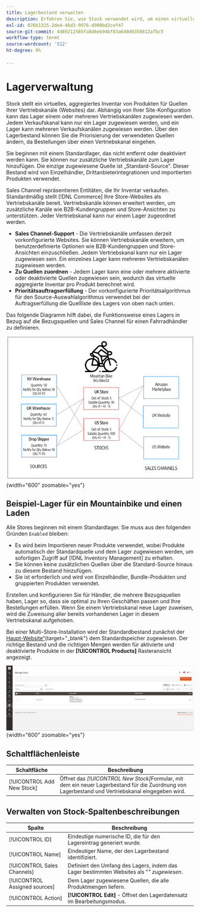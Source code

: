 ```yaml
---
title: Lagerbestand verwalten
description: Erfahren Sie, wie Stock verwendet wird, um einen virtuellen, aggregierten Bestand von Produkten für Quellen Ihrer Vertriebskanäle darzustellen.
exl-id: 076b1325-2de4-46d3-9976-d900bd2cef47
source-git-commit: 4d89212585fa846eb94bf83a640d0358812afbc5
workflow-type: tm+mt
source-wordcount: '512'
ht-degree: 0%

---
```


# Lagerverwaltung

Stock stellt ein virtuelles, aggregiertes Inventar von Produkten für Quellen Ihrer Vertriebskanäle (Websites) dar. Abhängig von Ihrer Site-Konfiguration kann das Lager einem oder mehreren Vertriebskanälen zugewiesen werden. Jedem Verkaufskanal kann nur ein Lager zugewiesen werden, und ein Lager kann mehreren Verkaufskanälen zugewiesen werden. Über den Lagerbestand können Sie die Priorisierung der verwendeten Quellen ändern, da Bestellungen über einen Vertriebskanal eingehen.

Sie beginnen mit einem Standardlager, das nicht entfernt oder deaktiviert werden kann. Sie können nur zusätzliche Vertriebskanäle zum Lager hinzufügen. Die einzige zugewiesene Quelle ist „Standard-Source&quot;. Dieser Bestand wird von Einzelhändler, Drittanbieterintegrationen und importierten Produkten verwendet.

Sales Channel repräsentieren Entitäten, die Ihr Inventar verkaufen. Standardmäßig stellt [!DNL Commerce] Ihre Store-Websites als Vertriebskanäle bereit. Vertriebskanäle können erweitert werden, um zusätzliche Kanäle wie B2B-Kundengruppen und Store-Ansichten zu unterstützen. Jeder Vertriebskanal kann nur einem Lager zugeordnet werden.

- **Sales Channel-Support** - Die Vertriebskanäle umfassen derzeit vorkonfigurierte Websites. Sie können Vertriebskanäle erweitern, um benutzerdefinierte Optionen wie B2B-Kundengruppen und Store-Ansichten einzuschließen. Jedem Vertriebskanal kann nur ein Lager zugewiesen sein. Ein einzelnes Lager kann mehreren Vertriebskanälen zugewiesen werden.
- **Zu Quellen zuordnen** - Jedem Lager kann eine oder mehrere aktivierte oder deaktivierte Quellen zugewiesen sein, wodurch das virtuelle aggregierte Inventar pro Produkt berechnet wird.
- **Prioritätsauftragserfüllung** - Der vorkonfigurierte Prioritätsalgorithmus für den Source-Auswahlalgorithmus verwendet bei der Auftragserfüllung die Quellliste des Lagers von oben nach unten.

Das folgende Diagramm hilft dabei, die Funktionsweise eines Lagers in Bezug auf die Bezugsquellen und Sales Channel für einen Fahrradhändler zu definieren.

![Diagramm, z. B. Lager für ein Geschäft](assets/diagram-stock.png){width="600" zoomable="yes"}

## Beispiel-Lager für ein Mountainbike und einen Laden

Alle Stores beginnen mit einem Standardlager. Sie muss aus den folgenden Gründen `Enabled` bleiben:

- Es wird beim Importieren neuer Produkte verwendet, wobei Produkte automatisch der Standardquelle und dem Lager zugewiesen werden, um sofortigen Zugriff auf [!DNL Inventory Management] zu erhalten.
- Sie können keine zusätzlichen Quellen über die Standard-Source hinaus zu diesem Bestand hinzufügen.
- Sie ist erforderlich und wird von Einzelhändler, Bundle-Produkten und gruppierten Produkten verwendet.

Erstellen und konfigurieren Sie für Händler, die mehrere Bezugsquellen haben, Lager so, dass sie optimal zu Ihren Geschäften passen und Ihre Bestellungen erfüllen. Wenn Sie einem Vertriebskanal neue Lager zuweisen, wird die Zuweisung aller bereits vorhandenen Lager in diesem Vertriebskanal aufgehoben.

Bei einer Multi-Store-Installation wird der Standardbestand zunächst der [Haupt-Website“ &#x200B;](../stores-purchase/stores.md#add-websites){target="_blank"} dem Standardspeicher zugewiesen. Der richtige Bestand und die richtigen Mengen werden für aktivierte und deaktivierte Produkte in der **[!UICONTROL Products]** Rasteransicht angezeigt.

![Stock verwalten](assets/inventory-stock.png){width="600" zoomable="yes"}

## Schaltflächenleiste

| Schaltfläche | Beschreibung |
|--|--|
| [!UICONTROL Add New Stock] | Öffnet das _[!UICONTROL New Stock]_&#x200B;Formular, mit dem ein neuer Lagerbestand für die Zuordnung von Lagerbestand und Vertriebskanal eingegeben wird. |

## Verwalten von Stock-Spaltenbeschreibungen

| Spalte | Beschreibung |
|--|--|
| [!UICONTROL ID] | Eindeutige numerische ID, die für den Lagereintrag generiert wurde. |
| [!UICONTROL Name] | Eindeutiger Name, der den Lagerbestand identifiziert. |
| [!UICONTROL Sales Channels] | Definiert den Umfang des Lagers, indem das Lager bestimmten Websites als &quot;_&quot; zugewiesen_. |
| [!UICONTROL Assigned sources] | Dem Lager zugewiesene Quellen, die alle Produktmengen liefern. |
| [!UICONTROL Action] | **[!UICONTROL Edit]** - Öffnet den Lagerdatensatz im Bearbeitungsmodus. |
